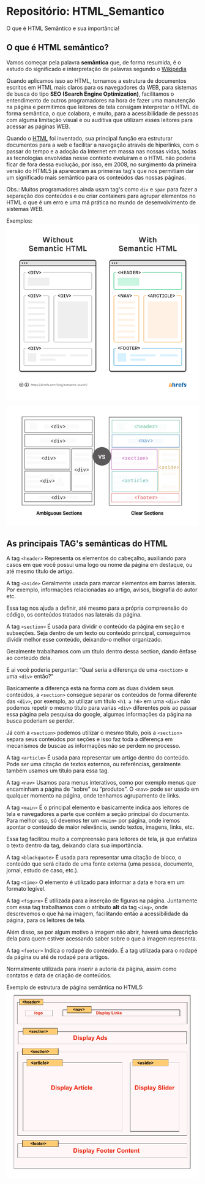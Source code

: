 # Repositório: HTML_Semantico
O que é HTML Semântico e sua importância!

## O que é HTML semântico?
Vamos começar pela palavra **semântica** que, de forma resumida, é o estudo do significado e interpretação de palavras segundo o [Wikipédia](https://pt.wikipedia.org/wiki/Sem%C3%A2ntica) 

Quando aplicamos isso ao HTML, tornamos a estrutura de documentos escritos em HTML mais claros para os navegadores da WEB, para sistemas de busca do tipo **SEO (Search Engine Optimization)**, facilitamos o entendimento de outros programadores na hora de fazer uma manutenção na página e permitimos que leitores de tela consigam interpretar o HTML de forma semântica, o que colabora, e muito, para a acessibilidade de pessoas com alguma limitação visual e ou auditiva que utilizam esses leitores para acessar as páginas WEB.

Quando o [HTML](https://www.w3schools.com/html/) foi inventado, sua principal função era estruturar documentos para a web e facilitar a navegação através de hiperlinks, com o passar do tempo e a adoção da Internet em massa nas nossas vidas, todas as tecnologias envolvidas nesse contexto evoluiram e o HTML não poderia ficar de fora dessa evolução, por isso, em 2008, no surgimento da primeira versão do HTML5 já apareceram as primeiras tag's que nos permitiam dar um significado mais semântico para os conteúdos das nossas páginas.

Obs.: Muitos programadores ainda usam tag's como `div` e `span` para fazer a separação dos conteúdos e ou criar containers para agrupar elementos no HTML o que é um erro e uma má prática no mundo de desenvolvimento de sistemas WEB.

Exemplos:
![Project Gif](./images/semantic-search-1.webp)

![Project Gif](./images/semantica_HTML.jpeg)

## As principais TAG's semânticas do HTML

A tag `<header>`
Representa os elementos do cabeçalho, auxiliando para casos em que você possui uma logo ou nome da página em destaque, ou até mesmo título de artigo.

A tag `<aside>`
Geralmente usada para marcar elementos em barras laterais. Por exemplo, informações relacionadas ao artigo, avisos, biografia do autor etc.

Essa tag nos ajuda a definir, até mesmo para a própria compreensão do código, os conteúdos tratados nas laterais da página.

A tag `<section>`
É usada para dividir o conteúdo da página em seção e subseções. Seja dentro de um texto ou conteúdo principal, conseguimos dividir melhor esse conteúdo, deixando-o melhor organizado.

Geralmente trabalhamos com um título dentro dessa section, dando ênfase ao conteúdo dela.

E ai você poderia perguntar: “Qual seria a diferença de uma `<section>` e uma `<div>` então?”

Basicamente a diferença está na forma com as duas dividem seus conteúdos, a `<section>` consegue separar os conteúdos de forma diferente das `<div>`, por exemplo, ao utilizar um título `<h1 a h6>` em uma `<div>` não podemos repetir o mesmo titulo para varias `<div>` diferentes pois ao passar essa página pela pesquisa do google, algumas informações da página na busca poderiam se perder.

Já com a `<section>` podemos utilizar o mesmo título, pois a `<section>` separa seus conteúdos por seções e isso faz toda a diferença em mecanismos de buscae as informações não se perdem no processo.
  
A tag `<article>`
É usada para representar um artigo dentro do conteúdo. Pode ser uma citação de textos externos, ou referências, geralmente também usamos um título para essa tag.

A tag `<nav>`
Usamos para menus interativos, como por exemplo menus que encaminham a página de “sobre” ou “produtos”. O `<nav>` pode ser usado em qualquer momento na página, onde tenhamos agrupamento de links.
  
A tag `<main>`
É o principal elemento e basicamente indica aos leitores de tela e navegadores a parte que contém a seção principal do documento. Para melhor uso, só devemos ter um `<main>` por página, onde iremos apontar o conteúdo de maior relevância, sendo textos, imagens, links, etc.

Essa tag facilitou muito a compreensão para leitores de tela, já que enfatiza o texto dentro da tag, deixando clara sua importância.

A tag `<blockquote>`
É usada para representar uma citação de bloco, o conteúdo que será citado de uma fonte externa (uma pessoa, documento, jornal, estudo de caso, etc.).
  
A tag `<time>`
O elemento <time> é utilizado para informar a data e hora em um formato legível.

A tag `<figure>`
É utilizada para a inserção de figuras na página. Juntamente com essa tag trabalhamos com o atributo **alt** da tag `<img>`, onde descrevemos o que há na imagem, facilitando então a acessibilidade da página, para os leitores de tela.

Além disso, se por algum motivo a imagem não abrir, haverá uma descrição dela para quem estiver acessando saber sobre o que a imagem representa.

A tag `<footer>`
Indica o rodapé do conteúdo. É a tag utilizada para o rodapé da página ou até de rodapé para artigos.

Normalmente utilizada para inserir a autoria da página, assim como contatos e data de criação de conteúdos.

Exemplo de estrutura de página semântica no HTML5:
![Project Gif](./images/head_and_footer.jpeg)